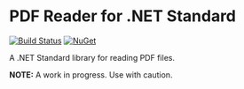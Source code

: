# PDF Reader for .NET Standard

[![Build Status](https://travis-ci.org/Didstopia/PDFReader.svg?branch=master)](https://travis-ci.org/Didstopia/PDFReader)
[![NuGet](https://img.shields.io/nuget/dt/Didstopia.PDFReader.svg)](https://www.nuget.org/packages/Didstopia.PDFReader)

A .NET Standard library for reading PDF files.

**NOTE:** A work in progress. Use with caution.